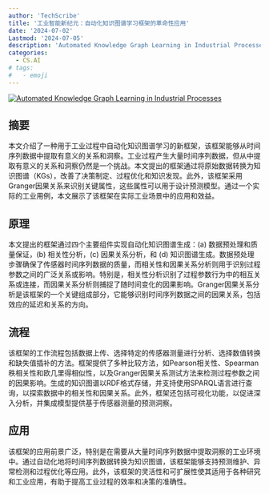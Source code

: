 ```yaml
---
author: 'TechScribe'
title: '工业智能新纪元：自动化知识图谱学习框架的革命性应用'
date: '2024-07-02'
Lastmod: '2024-07-05'
description: 'Automated Knowledge Graph Learning in Industrial Processes'
categories:
  - CS.AI
# tags:
#   - emoji
---
```


[![Automated Knowledge Graph Learning in Industrial Processes](https://arxiv-research-1301205113.cos.ap-guangzhou.myqcloud.com/images/2407.02106v1.pdf_0.jpg)](https://arxiv.org/abs/2407.02106v1)

## 摘要

本文介绍了一种用于工业过程中自动化知识图谱学习的新框架，该框架能够从时间序列数据中提取有意义的关系和洞察。工业过程产生大量时间序列数据，但从中提取有意义的关系和洞察仍然是一个挑战。本文提出的框架通过将原始数据转换为知识图谱（KGs），改善了决策制定、过程优化和知识发现。此外，该框架采用Granger因果关系来识别关键属性，这些属性可以用于设计预测模型。通过一个实际的工业用例，本文展示了该框架在实际工业场景中的应用和效益。<!--more-->

## 原理

本文提出的框架通过四个主要组件实现自动化知识图谱生成：(a) 数据预处理和质量保证，(b) 相关性分析，(c) 因果关系分析，和 (d) 知识图谱生成。数据预处理步骤确保了传感器时间序列数据的质量，而相关性和因果关系分析则用于识别过程参数之间的广泛关系或影响。特别是，相关性分析识别了过程参数行为中的相互关系或连接，而因果关系分析则捕捉了随时间变化的因果影响。Granger因果关系分析是该框架的一个关键组成部分，它能够识别时间序列数据之间的因果关系，包括效应的延迟和关系的方向。

## 流程

该框架的工作流程包括数据上传、选择特定的传感器测量进行分析、选择数值转换和缺失值插补的方法。框架提供了多种比较方法，如Pearson相关性、Spearman秩相关性和欧几里得相似性，以及Granger因果关系测试方法来检测过程参数之间的因果影响。生成的知识图谱以RDF格式存储，并支持使用SPARQL语言进行查询，以探索数据中的相关性和因果关系。此外，框架还包括可视化功能，以促进深入分析，并集成模型提供基于传感器测量的预测洞察。

## 应用

该框架的应用前景广泛，特别是在需要从大量时间序列数据中提取洞察的工业环境中。通过自动化地将时间序列数据转换为知识图谱，该框架能够支持预测维护、异常检测和过程优化等应用。此外，该框架的灵活性和可扩展性使其适用于各种研究和工业应用，有助于提高工业过程的效率和决策的准确性。